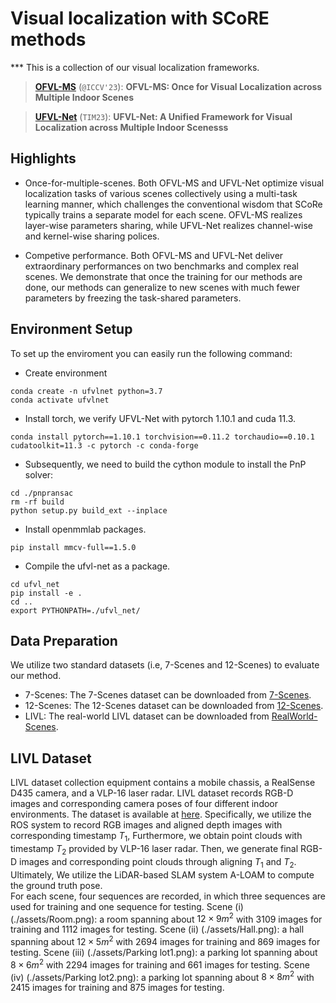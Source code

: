 # Visual localization with SCoRE methods
*** This is a collection of our visual localization frameworks. 

> [**OFVL-MS**](./configs/ofvl_ms) (```@ICCV'23```): **OFVL-MS: Once for Visual Localization across Multiple Indoor Scenes**

> [**UFVL-Net**](./configs/ufvl_net) (```TIM23```): **UFVL-Net: A Unified Framework for Visual Localization across Multiple Indoor Scenesss**

## Highlights
- Once-for-multiple-scenes.
Both OFVL-MS and UFVL-Net optimize visual localization tasks of various scenes collectively using a multi-task learning manner,  which challenges the conventional wisdom that SCoRe typically trains a separate model for each scene. OFVL-MS realizes layer-wise parameters sharing, while UFVL-Net realizes channel-wise and kernel-wise sharing polices.

- Competive performance.
Both OFVL-MS and UFVL-Net deliver extraordinary performances on two benchmarks and complex real scenes. We demonstrate that once the training for our methods are done, our methods can generalize to new scenes with much fewer parameters by freezing the task-shared parameters.

## Environment Setup
To set up the enviroment you can easily run the following command:
- Create environment
```buildoutcfg
conda create -n ufvlnet python=3.7
conda activate ufvlnet
```
- Install torch, we verify UFVL-Net with pytorch 1.10.1 and cuda 11.3.
```buildoutcfg
conda install pytorch==1.10.1 torchvision==0.11.2 torchaudio==0.10.1 cudatoolkit=11.3 -c pytorch -c conda-forge
```
- Subsequently, we need to build the cython module to install the PnP solver:
```buildoutcfg
cd ./pnpransac
rm -rf build
python setup.py build_ext --inplace
```
- Install openmmlab packages.
```buildoutcfg
pip install mmcv-full==1.5.0
```
- Compile the ufvl-net as a package.
```buildoutcfg
cd ufvl_net
pip install -e .
cd .. 
export PYTHONPATH=./ufvl_net/
```
## Data Preparation
We utilize two standard datasets (i.e, 7-Scenes and 12-Scenes) to evaluate our method.
- 7-Scenes: The 7-Scenes dataset can be downloaded from [7-Scenes](https://www.microsoft.com/en-us/research/project/rgb-d-dataset-7-scenes/).
- 12-Scenes: The 12-Scenes dataset can be downloaded from [12-Scenes](https://graphics.stanford.edu/projects/reloc/).
- LIVL: The real-world  LIVL dataset can be downloaded from [RealWorld-Scenes](https://drive.google.com/drive/folders/1rHILFijnb8wfQiT-5gWLvDJWbOqHMZwx).

## LIVL Dataset
LIVL dataset collection equipment contains a mobile chassis, a RealSense D435 camera, and a VLP-16 laser radar. LIVL dataset records RGB-D images and corresponding camera poses of four different indoor environments. 
The dataset is available at [here](https://drive.google.com/drive/folders/1rHILFijnb8wfQiT-5gWLvDJWbOqHMZwx).
Specifically, we utilize the ROS system to record RGB images and aligned depth images with corresponding timestamp $T_{1}$, Furthermore, we obtain point clouds with timestamp $T_{2}$ provided by VLP-16 laser radar. Then, we generate final RGB-D images and corresponding point clouds through aligning $T_{1}$ and $T_{2}$. Ultimately, We utilize the LiDAR-based SLAM system A-LOAM to compute the ground truth pose.  
For each scene, four sequences are recorded, in which three sequences are used for training and one sequence for testing. 
Scene (i) (./assets/Room.png): a room spanning about $12 \times 9 m^{2}$ with $3109$ images for training and $1112$ images for testing. 
Scene (ii) (./assets/Hall.png): a hall spanning about $12 \times 5 m^{2}$ with $2694$ images for training and $869$ images for testing. 
Scene (iii) (./assets/Parking lot1.png): a parking lot spanning about $8 \times 6 m^{2}$ with $2294$ images for training and $661$ images for testing. 
Scene (iv) (./assets/Parking lot2.png): a parking lot spanning about $8 \times 8 m^{2}$ with $2415$ images for training and $875$ images for testing.


